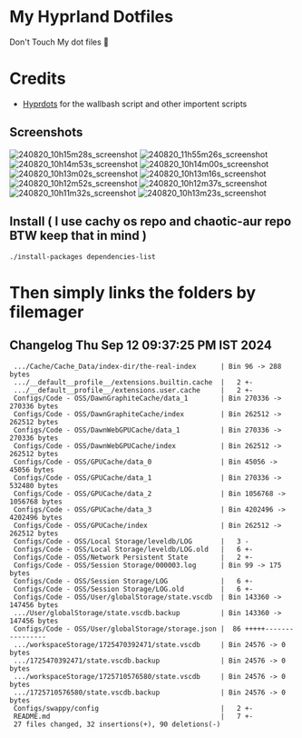 # My Hyprland Dotfiles
  Don't Touch My dot files 🙂
 

# Credits
- [Hyprdots](https://github.com/prasanthrangan/hyprdots) for the wallbash script and other importent scripts

## Screenshots
![240820_10h15m28s_screenshot](https://github.com/user-attachments/assets/8aaad8cb-e78d-4759-a6ea-915c0e37c3b5)
![240820_11h55m26s_screenshot](https://github.com/user-attachments/assets/ae43e6e7-add8-498c-b259-99ba6df4f33b)
![240820_10h14m53s_screenshot](https://github.com/user-attachments/assets/a1a739b8-4838-4f06-98db-be918e2015af)
![240820_10h14m00s_screenshot](https://github.com/user-attachments/assets/5f267d64-b9d6-4261-8ef8-edfbc5ba6ec4)
![240820_10h13m02s_screenshot](https://github.com/user-attachments/assets/f5edfff4-af59-4760-b503-04198769a2ff)
![240820_10h13m16s_screenshot](https://github.com/user-attachments/assets/15880e4d-aacd-4680-9334-ea787826ddd7)
![240820_10h12m52s_screenshot](https://github.com/user-attachments/assets/21a78295-02d1-4c96-9a24-dcff256fe552)
![240820_10h12m37s_screenshot](https://github.com/user-attachments/assets/b9224ad0-5739-4cf5-ba1d-aea36b0a3b6a)
![240820_10h11m32s_screenshot](https://github.com/user-attachments/assets/53774a21-02a5-489a-bbb1-25ba0bdc697d)
![240820_10h13m23s_screenshot](https://github.com/user-attachments/assets/d07fb201-ba3b-4d7b-90a1-6f9f122a3e63)

## Install ( I use cachy os repo and chaotic-aur repo BTW keep that in mind )
``` ./install-packages dependencies-list ```

# Then simply links the folders by filemager
 
## Changelog Thu Sep 12 09:37:25 PM IST 2024
```
 .../Cache/Cache_Data/index-dir/the-real-index      | Bin 96 -> 288 bytes
 .../__default__profile__/extensions.builtin.cache  |   2 +-
 .../__default__profile__/extensions.user.cache     |   2 +-
 Configs/Code - OSS/DawnGraphiteCache/data_1        | Bin 270336 -> 270336 bytes
 Configs/Code - OSS/DawnGraphiteCache/index         | Bin 262512 -> 262512 bytes
 Configs/Code - OSS/DawnWebGPUCache/data_1          | Bin 270336 -> 270336 bytes
 Configs/Code - OSS/DawnWebGPUCache/index           | Bin 262512 -> 262512 bytes
 Configs/Code - OSS/GPUCache/data_0                 | Bin 45056 -> 45056 bytes
 Configs/Code - OSS/GPUCache/data_1                 | Bin 270336 -> 532480 bytes
 Configs/Code - OSS/GPUCache/data_2                 | Bin 1056768 -> 1056768 bytes
 Configs/Code - OSS/GPUCache/data_3                 | Bin 4202496 -> 4202496 bytes
 Configs/Code - OSS/GPUCache/index                  | Bin 262512 -> 262512 bytes
 Configs/Code - OSS/Local Storage/leveldb/LOG       |   3 -
 Configs/Code - OSS/Local Storage/leveldb/LOG.old   |   6 +-
 Configs/Code - OSS/Network Persistent State        |   2 +-
 Configs/Code - OSS/Session Storage/000003.log      | Bin 99 -> 175 bytes
 Configs/Code - OSS/Session Storage/LOG             |   6 +-
 Configs/Code - OSS/Session Storage/LOG.old         |   6 +-
 Configs/Code - OSS/User/globalStorage/state.vscdb  | Bin 143360 -> 147456 bytes
 .../User/globalStorage/state.vscdb.backup          | Bin 143360 -> 147456 bytes
 Configs/Code - OSS/User/globalStorage/storage.json |  86 +++++----------------
 .../workspaceStorage/1725470392471/state.vscdb     | Bin 24576 -> 0 bytes
 .../1725470392471/state.vscdb.backup               | Bin 24576 -> 0 bytes
 .../workspaceStorage/1725710576580/state.vscdb     | Bin 24576 -> 0 bytes
 .../1725710576580/state.vscdb.backup               | Bin 24576 -> 0 bytes
 Configs/swappy/config                              |   2 +-
 README.md                                          |   7 +-
 27 files changed, 32 insertions(+), 90 deletions(-)
```
 
